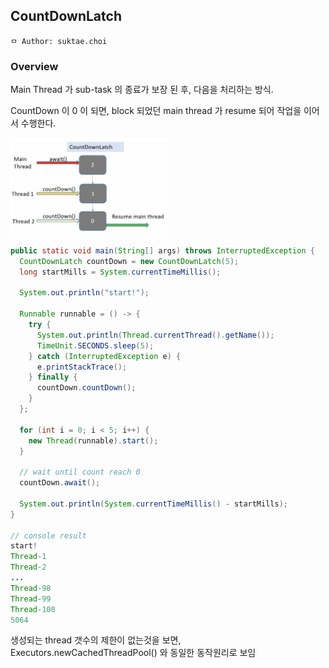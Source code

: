 ## CountDownLatch

```
ㅁ Author: suktae.choi
```

### Overview

Main Thread 가 sub-task 의 종료가 보장 된 후, 다음을 처리하는 방식.

CountDown 이 0 이 되면, block 되었던 main thread 가 resume 되어 작업을 이어서 수행한다.

<img src="images/Screen%20Shot%202019-11-09%20at%2001.20.06.png" width="50%">

```java
public static void main(String[] args) throws InterruptedException {
  CountDownLatch countDown = new CountDownLatch(5);
  long startMills = System.currentTimeMillis();

  System.out.println("start!");

  Runnable runnable = () -> {
    try {
      System.out.println(Thread.currentThread().getName());
      TimeUnit.SECONDS.sleep(5);
    } catch (InterruptedException e) {
      e.printStackTrace();
    } finally {
      countDown.countDown();
    }
  };

  for (int i = 0; i < 5; i++) {
    new Thread(runnable).start();
  }

  // wait until count reach 0
  countDown.await();

  System.out.println(System.currentTimeMillis() - startMills);
}

// console result
start!
Thread-1
Thread-2
...
Thread-98
Thread-99
Thread-100
5064
```

생성되는 thread 갯수의 제한이 없는것을 보면, Executors.newCachedThreadPool() 와 동일한 동작원리로 보임